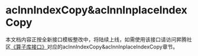 # aclnnIndexCopy&aclnnInplaceIndexCopy

本文档内容正按全新接口模板整改中，将陆续上线，如需使用该接口请访问昇腾社区[《算子库接口》](https://hiascend.com/document/redirect/CannCommunityOplist)对应的aclnnIndexCopy&aclnnInplaceIndexCopy章节。 


